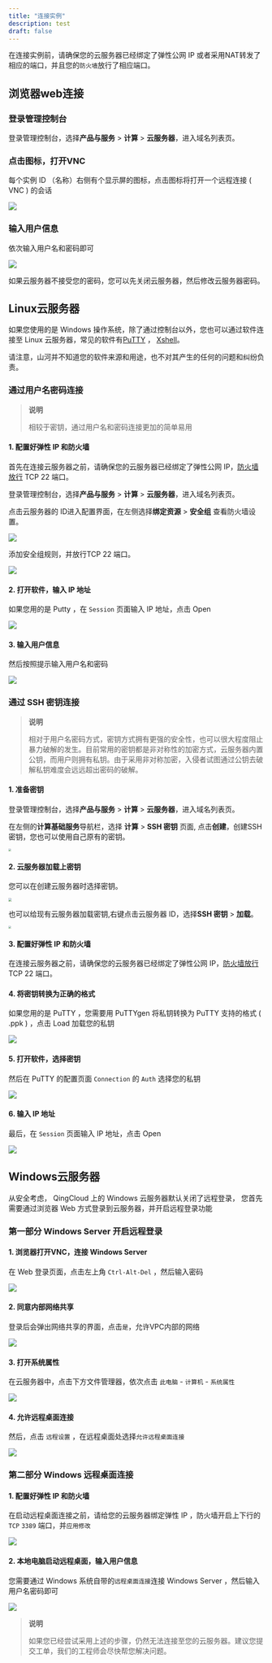 ```yaml
---
title: "连接实例"
description: test
draft: false
---
```



在连接实例前，请确保您的云服务器已经绑定了弹性公网 IP 或者采用NAT转发了相应的端口，并且您的`防火墙`放行了相应端口。
## 浏览器web连接
### 登录管理控制台

登录管理控制台，选择**产品与服务** > **计算** > **云服务器**，进入域名列表页。

### 点击图标，打开VNC

每个实例 ID （名称）右侧有个显示屏的图标，点击图标将打开一个远程连接 ( VNC ) 的会话

![](/compute/vm/manual/_images/web-signin.png)

### 输入用户信息

依次输入用户名和密码即可

![](/compute/vm/manual/_images/web-vnc.png)

如果云服务器不接受您的密码，您可以先关闭云服务器，然后修改云服务器密码。

## Linux云服务器
如果您使用的是 Windows 操作系统，除了通过控制台以外，您也可以通过软件连接至 Linux 云服务器，常见的软件有[PuTTY](https://www.putty.org/) ， [Xshell](https://www.netsarang.com/zh/xshell/)。

请注意，山河并不知道您的软件来源和用途，也不对其产生的任何的问题和纠纷负责。

### 通过用户名密码连接
>**说明**
>
>相较于密钥，通过用户名和密码连接更加的简单易用

#### 1. 配置好弹性 IP 和防火墙

首先在连接云服务器之前，请确保您的云服务器已经绑定了弹性公网 IP，[防火墙放行](https://docsv3.qingcloud.com/security/security_group/manual/sg_setting/) TCP 22 端口。

登录管理控制台，选择**产品与服务** > **计算** > **云服务器**，进入域名列表页。

点击云服务器的 ID进入配置界面，在左侧选择**绑定资源** > **安全组** 查看防火墙设置。

![](../../_images/fw-ssh-22.png)

添加安全组规则，并放行TCP 22 端口。

![](../../_images/fw-ssh-22_1.png)

#### 2. 打开软件，输入 IP 地址

如果您用的是 Putty ，在 `Session` 页面输入 IP 地址，点击 Open

![](/compute/vm/manual/_images/putty-session.png)

#### 3. 输入用户信息

然后按照提示输入用户名和密码

![](/compute/vm/manual/_images/putty-login.png)

### 通过 SSH 密钥连接
>**说明**
>
>相对于用户名密码方式，密钥方式拥有更强的安全性，也可以很大程度阻止暴力破解的发生。目前常用的密钥都是非对称性的加密方式，云服务器内置公钥，而用户则拥有私钥。由于采用非对称加密，入侵者试图通过公钥去破解私钥难度会远远超出密码的破解。

#### 1. 准备密钥

登录管理控制台，选择**产品与服务** > **计算** > **云服务器**，进入域名列表页。

在左侧的**计算基础服务**导航栏，选择 **计算** > **SSH 密钥** 页面, 点击**创建**，创建SSH 密钥，您也可以使用自己原有的密钥。

<img src="../_images/creat-sshkey.png" style="zoom:33%;" />

#### 2. 云服务器加载上密钥

您可以在创建云服务器时选择密钥。

<img src="../_images/creat-instance-key1.png" style="zoom:40%;" />

也可以给现有云服务器加载密钥,右键点击云服务器 ID，选择**SSH 密钥** > **加载**。

<img src="../../_images/add-instance-key.png" style="zoom:33%;" />

#### 3. 配置好弹性 IP 和防火墙

在连接云服务器之前，请确保您的云服务器已经绑定了弹性公网 IP，[防火墙放行](https://docsv3.qingcloud.com/security/security_group/manual/sg_setting/) TCP 22 端口。

#### 4. 将密钥转换为正确的格式

如果您用的是 PuTTY ，您需要用 PuTTYgen 将私钥转换为 PuTTY 支持的格式 ( .ppk ) ，点击 Load 加载您的私钥

![](/compute/vm/manual/_images/putty-key-transmit.png)

#### 5. 打开软件，选择密钥

然后在 PuTTY 的配置页面 `Connection` 的 `Auth` 选择您的私钥

![](/compute/vm/manual/_images/putty-ssh.png)

#### 6. 输入 IP 地址

最后，在 `Session` 页面输入 IP 地址，点击 Open

![](/compute/vm/manual/_images/putty-session.png)

## Windows云服务器
从安全考虑， QingCloud 上的 Windows 云服务器默认关闭了远程登录， 您首先需要通过浏览器 Web 方式登录到云服务器，并开启远程登录功能

### 第一部分  Windows Server  开启远程登录

#### 1. 浏览器打开VNC，连接 Windows Server

在 Web 登录页面，点击左上角 `Ctrl-Alt-Del` ，然后输入密码

![](/compute/vm/manual/_images/window-web-signin.png)

#### 2. 同意内部网络共享

登录后会弹出网络共享的界面，点击`是`，允许VPC内部的网络

![](/compute/vm/manual/_images/window-web-share.png)

#### 3. 打开系统属性

在云服务器中，点击下方文件管理器，依次点击 `此电脑` - `计算机` - `系统属性`

![](/compute/vm/manual/_images/windows-system-conf.jpg)

#### 4. 允许远程桌面连接

然后，点击 `远程设置` ，在远程桌面处选择`允许远程桌面连接`

![](/compute/vm/manual/_images/windows-connect-set.png)

### 第二部分  Windows 远程桌面连接

#### 1. 配置好弹性 IP 和防火墙

在启动远程桌面连接之前，请给您的云服务器绑定弹性 IP ，防火墙开启上下行的 `TCP` `3389` 端口，并`应用修改`

![](/compute/vm/manual/_images/fw-tcp-3389.png)

#### 2. 本地电脑启动远程桌面，输入用户信息

您需要通过 Windows 系统自带的`远程桌面连接`连接 Windows Server ，然后输入用户名密码即可

![](/compute/vm/manual/_images/windows-connect-1.png)


>**说明**
>
>如果您已经尝试采用上述的步骤，仍然无法连接至您的云服务器。建议您提交工单，我们的工程师会尽快帮您解决问题。
